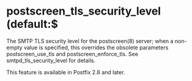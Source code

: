 # postscreen_tls_security_level (default:$ 

 The SMTP TLS security level for the postscreen(8) server; when
a non-empty value is specified, this overrides the obsolete parameters
postscreen_use_tls and postscreen_enforce_tls. See smtpd_tls_security_level
for details. 

 This feature is available in Postfix 2.8 and later. 


